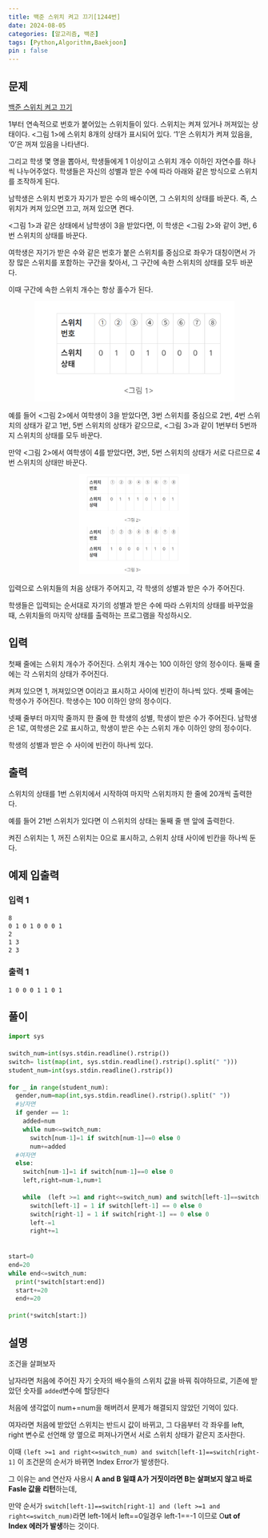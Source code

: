 ```yaml
---
title: 백준 스위치 켜고 끄기[1244번]
date: 2024-08-05
categories: [알고리즘, 백준]
tags: [Python,Algorithm,Baekjoon]
pin : false
---
```


## 문제
[백준 스위치 켜고 끄기](https://www.acmicpc.net/problem/1244)

1부터 연속적으로 번호가 붙어있는 스위치들이 있다. 스위치는 켜져 있거나 꺼져있는 상태이다. <그림 1>에 스위치 8개의 상태가 표시되어 있다. ‘1’은 스위치가 켜져 있음을, ‘0’은 꺼져 있음을 나타낸다.

그리고 학생 몇 명을 뽑아서, 학생들에게 1 이상이고 스위치 개수 이하인 자연수를 하나씩 나누어주었다. 학생들은 자신의 성별과 받은 수에 따라 아래와 같은 방식으로 스위치를 조작하게 된다.

남학생은 스위치 번호가 자기가 받은 수의 배수이면, 그 스위치의 상태를 바꾼다. 즉, 스위치가 켜져 있으면 끄고, 꺼져 있으면 켠다. 

<그림 1>과 같은 상태에서 남학생이 3을 받았다면, 이 학생은 <그림 2>와 같이 3번, 6번 스위치의 상태를 바꾼다.

여학생은 자기가 받은 수와 같은 번호가 붙은 스위치를 중심으로 좌우가 대칭이면서 가장 많은 스위치를 포함하는 구간을 찾아서, 그 구간에 속한 스위치의 상태를 모두 바꾼다. 

이때 구간에 속한 스위치 개수는 항상 홀수가 된다.

<div align='center'>
    <img src="../assets/img/baekjoon/1244/1244-1.png"  height="200px">
</div>

예를 들어 <그림 2>에서 여학생이 3을 받았다면, 3번 스위치를 중심으로 2번, 4번 스위치의 상태가 같고 1번, 5번 스위치의 상태가 같으므로, <그림 3>과 같이 1번부터 5번까지 스위치의 상태를 모두 바꾼다.

만약 <그림 2>에서 여학생이 4를 받았다면, 3번, 5번 스위치의 상태가 서로 다르므로 4번 스위치의 상태만 바꾼다.

<div align='center'>
    <img src="../assets/img/baekjoon/1244/1244-2.png"  height="200px">
</div>

입력으로 스위치들의 처음 상태가 주어지고, 각 학생의 성별과 받은 수가 주어진다. 

학생들은 입력되는 순서대로 자기의 성별과 받은 수에 따라 스위치의 상태를 바꾸었을 때, 스위치들의 마지막 상태를 출력하는 프로그램을 작성하시오.

## 입력

첫째 줄에는 스위치 개수가 주어진다. 스위치 개수는 100 이하인 양의 정수이다. 둘째 줄에는 각 스위치의 상태가 주어진다. 

켜져 있으면 1, 꺼져있으면 0이라고 표시하고 사이에 빈칸이 하나씩 있다. 셋째 줄에는 학생수가 주어진다. 학생수는 100 이하인 양의 정수이다.

넷째 줄부터 마지막 줄까지 한 줄에 한 학생의 성별, 학생이 받은 수가 주어진다. 남학생은 1로, 여학생은 2로 표시하고, 학생이 받은 수는 스위치 개수 이하인 양의 정수이다. 

학생의 성별과 받은 수 사이에 빈칸이 하나씩 있다.


## 출력
스위치의 상태를 1번 스위치에서 시작하여 마지막 스위치까지 한 줄에 20개씩 출력한다. 

예를 들어 21번 스위치가 있다면 이 스위치의 상태는 둘째 줄 맨 앞에 출력한다.

켜진 스위치는 1, 꺼진 스위치는 0으로 표시하고, 스위치 상태 사이에 빈칸을 하나씩 둔다.

## 예제 입출력

### 입력 1

```text
8
0 1 0 1 0 0 0 1
2
1 3
2 3
```

### 출력 1


```text
1 0 0 0 1 1 0 1
```



## 풀이
```python
import sys

switch_num=int(sys.stdin.readline().rstrip())
switch= list(map(int, sys.stdin.readline().rstrip().split(" ")))
student_num=int(sys.stdin.readline().rstrip())

for _ in range(student_num):
  gender,num=map(int,sys.stdin.readline().rstrip().split(" "))
  #남자면
  if gender == 1:
    added=num
    while num<=switch_num:
      switch[num-1]=1 if switch[num-1]==0 else 0
      num+=added
  #여자면
  else:
    switch[num-1]=1 if switch[num-1]==0 else 0
    left,right=num-1,num+1

    while  (left >=1 and right<=switch_num) and switch[left-1]==switch[right-1] :
      switch[left-1] = 1 if switch[left-1] == 0 else 0
      switch[right-1] = 1 if switch[right-1] == 0 else 0
      left-=1
      right+=1


start=0
end=20
while end<=switch_num:
  print(*switch[start:end])
  start+=20
  end+=20

print(*switch[start:])
```

## 설명

조건을 살펴보자

남자라면 처음에 주어진 자기 숫자의 배수들의 스위치 값을 바꿔 줘야하므로, 기존에 받았던 숫자를 `added`변수에 할당한다

처음에 생각없이 num+=num을 해버려서 문제가 해결되지 않았던 기억이 있다.

여자라면 처음에 받았던 스위치는 반드시 값이 바뀌고, 그 다음부터 각 좌우를 left, right 변수로 선언해 양 옆으로 퍼져나가면서 서로 스위치 상태가 같은지 조사한다.

이때   `(left >=1 and right<=switch_num) and switch[left-1]==switch[right-1]` 이 조건문의 순서가 바뀌면 Index Error가 발생한다.

그 이유는 and 연산자 사용시 **A and B 일떄 A가 거짓이라면 B는 살펴보지 않고 바로 Fasle 값을 리턴**하는데,

만약 순서가 `switch[left-1]==switch[right-1] and (left >=1 and right<=switch_num)`라면 left-1에서 left==0일경우 left-1==-1 이므로 O**ut of Index 에러가 발생**하는 것이다.

